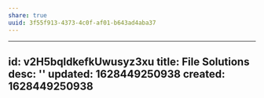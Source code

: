 ```yaml
---
share: true
uuid: 3f55f913-4373-4c0f-af01-b643ad4aba37
---
```

---
id: v2H5bqldkefkUwusyz3xu
title: File Solutions
desc: ''
updated: 1628449250938
created: 1628449250938
---

